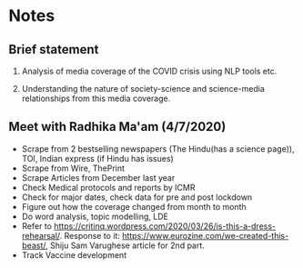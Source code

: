 # Notes

## Brief statement
1) Analysis of media coverage of the COVID crisis using NLP tools etc.

2) Understanding the nature of society-science and science-media relationships from this media coverage.

## Meet with Radhika Ma'am (4/7/2020)

* Scrape from 2 bestselling newspapers (The Hindu(has a science page)), TOI, Indian express (if Hindu has issues)
* Scrape from Wire, ThePrint
* Scrape Articles from December last year
* Check Medical protocols and reports by ICMR
* Check for major dates, check data for pre and post lockdown
* Figure out how the coverage changed from month to month
* Do word analysis, topic modelling, LDE 
* Refer to https://critinq.wordpress.com/2020/03/26/is-this-a-dress-rehearsal/. Response to it: https://www.eurozine.com/we-created-this-beast/, Shiju Sam Varughese article for 2nd part. 
* Track Vaccine development